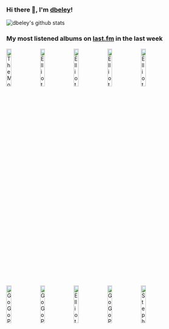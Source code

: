 ### Hi there 👋, I'm [dbeley](https://dbeley.ovh/en)!

![dbeley's github stats](https://github-readme-stats.vercel.app/api?username=dbeley)

### My most listened albums on [last.fm](https://www.last.fm/user/d_beley) in the last week

[<img src='https://lastfm.freetls.fastly.net/i/u/300x300/48b34c8aa69741f8b050f46cd7715804.png' width='16%' height='16%' alt='The Mothers of Invention - Were Only in It for the Money'>](https://www.last.fm/music/the%2bmothers%2bof%2binvention/we%2527re%2bonly%2bin%2bit%2bfor%2bthe%2bmoney)&nbsp;
[<img src='https://lastfm.freetls.fastly.net/i/u/300x300/49ba2ddfb68c433d8eb9ddbb71153c12.png' width='16%' height='16%' alt='Elliott Smith - XO'>](https://www.last.fm/music/elliott%2bsmith/xo)&nbsp;
[<img src='https://lastfm.freetls.fastly.net/i/u/300x300/ae904af5b6dc42fcc230582cdda2c304.png' width='16%' height='16%' alt='Elliott Smith - Figure 8'>](https://www.last.fm/music/elliott%2bsmith/figure%2b8)&nbsp;
[<img src='https://lastfm.freetls.fastly.net/i/u/300x300/317edcca0a0a4c70b002a73b30cc1dc4.png' width='16%' height='16%' alt='Elliott Smith - Elliott Smith'>](https://www.last.fm/music/elliott%2bsmith/elliott%2bsmith)&nbsp;
[<img src='https://lastfm.freetls.fastly.net/i/u/300x300/703bc44a2aba153597e762c4a6854f98.jpg' width='16%' height='16%' alt='Elliott Smith - From a Basement on the Hill'>](https://www.last.fm/music/elliott%2bsmith/from%2ba%2bbasement%2bon%2bthe%2bhill)&nbsp;
<br>
[<img src='https://lastfm.freetls.fastly.net/i/u/300x300/8b6b23e4def9e35f56e6abdf010d75f6.jpg' width='16%' height='16%' alt='GoGo Penguin - v2.0 (Deluxe Edition)'>](https://www.last.fm/music/gogo%2bpenguin/v2.0%2b%2528deluxe%2bedition%2529)&nbsp;
[<img src='https://lastfm.freetls.fastly.net/i/u/300x300/c4d07e3f9d47d613dbb3c1cc28c04862.jpg' width='16%' height='16%' alt='GoGo Penguin - Man Made Object'>](https://www.last.fm/music/gogo%2bpenguin/man%2bmade%2bobject)&nbsp;
[<img src='https://lastfm.freetls.fastly.net/i/u/300x300/bda47e23218d9b04b1b76ecfbd8dcff2.jpg' width='16%' height='16%' alt='Elliott Smith - Either/Or'>](https://www.last.fm/music/elliott%2bsmith/either%252for)&nbsp;
[<img src='https://lastfm.freetls.fastly.net/i/u/300x300/991f6bf3662835d56b93d9d99bbd848c.jpg' width='16%' height='16%' alt='GoGo Penguin - A Humdrum Star'>](https://www.last.fm/music/gogo%2bpenguin/a%2bhumdrum%2bstar)&nbsp;
[<img src='https://lastfm.freetls.fastly.net/i/u/300x300/9c9515ee4bf840758bc50ff1c47155d0.jpg' width='16%' height='16%' alt='Stephen Malkmus - Face the Truth'>](https://www.last.fm/music/stephen%2bmalkmus/face%2bthe%2btruth)&nbsp;
<br>
